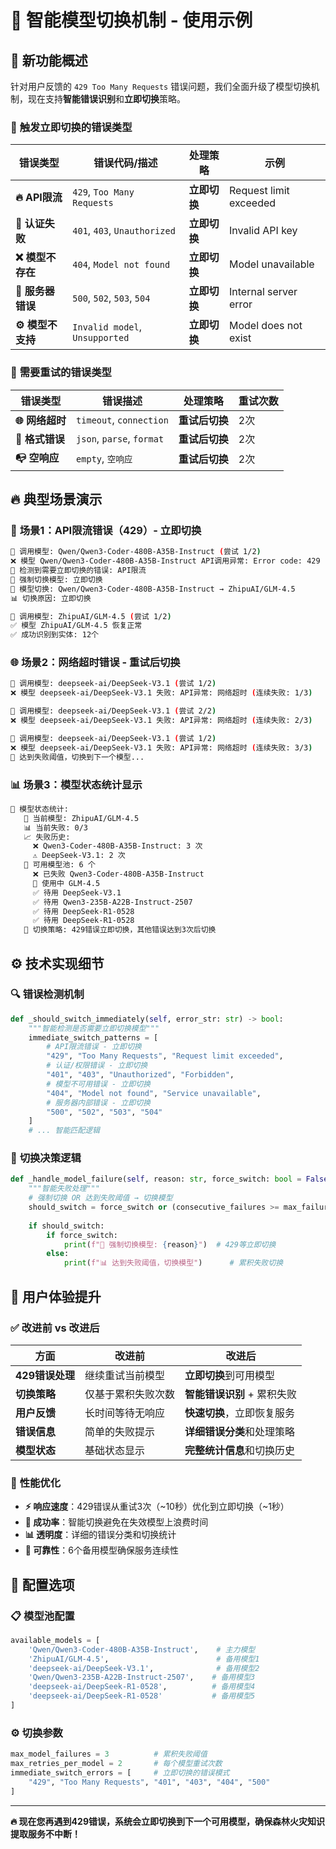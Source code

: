 # 🔄 智能模型切换机制 - 使用示例

## 🎯 **新功能概述**

针对用户反馈的 `429 Too Many Requests` 错误问题，我们全面升级了模型切换机制，现在支持**智能错误识别**和**立即切换**策略。

### 🚨 **触发立即切换的错误类型**

| 错误类型 | 错误代码/描述 | 处理策略 | 示例 |
|---------|-------------|----------|------|
| **🔥 API限流** | `429`, `Too Many Requests` | **立即切换** | Request limit exceeded |
| **🔐 认证失败** | `401`, `403`, `Unauthorized` | **立即切换** | Invalid API key |
| **❌ 模型不存在** | `404`, `Model not found` | **立即切换** | Model unavailable |
| **🚫 服务器错误** | `500`, `502`, `503`, `504` | **立即切换** | Internal server error |
| **⚙️ 模型不支持** | `Invalid model`, `Unsupported` | **立即切换** | Model does not exist |

### 🔄 **需要重试的错误类型**

| 错误类型 | 错误描述 | 处理策略 | 重试次数 |
|---------|---------|----------|----------|
| **🌐 网络超时** | `timeout`, `connection` | **重试后切换** | 2次 |
| **📄 格式错误** | `json`, `parse`, `format` | **重试后切换** | 2次 |
| **📭 空响应** | `empty`, `空响应` | **重试后切换** | 2次 |

## 🔥 **典型场景演示**

### 🚨 **场景1：API限流错误（429）- 立即切换**

```bash
🔄 调用模型: Qwen/Qwen3-Coder-480B-A35B-Instruct (尝试 1/2)
❌ 模型 Qwen/Qwen3-Coder-480B-A35B-Instruct API调用异常: Error code: 429 - {'errors': {'message': 'Request limit exceeded.'}}
🔄 检测到需要立即切换的错误: API限流
🚨 强制切换模型: 立即切换
🔄 模型切换: Qwen/Qwen3-Coder-480B-A35B-Instruct → ZhipuAI/GLM-4.5
📊 切换原因: 立即切换

🔄 调用模型: ZhipuAI/GLM-4.5 (尝试 1/2)
✅ 模型 ZhipuAI/GLM-4.5 恢复正常
✅ 成功识别到实体: 12个
```

### 🌐 **场景2：网络超时错误 - 重试后切换**

```bash
🔄 调用模型: deepseek-ai/DeepSeek-V3.1 (尝试 1/2)
❌ 模型 deepseek-ai/DeepSeek-V3.1 失败: API异常: 网络超时 (连续失败: 1/3)

🔄 调用模型: deepseek-ai/DeepSeek-V3.1 (尝试 2/2)
❌ 模型 deepseek-ai/DeepSeek-V3.1 失败: API异常: 网络超时 (连续失败: 2/3)

🔄 调用模型: deepseek-ai/DeepSeek-V3.1 (尝试 1/2)
❌ 模型 deepseek-ai/DeepSeek-V3.1 失败: API异常: 网络超时 (连续失败: 3/3)
🔄 达到失败阈值，切换到下一个模型...
```

### 📊 **场景3：模型状态统计显示**

```bash
🤖 模型状态统计:
   🎯 当前模型: ZhipuAI/GLM-4.5
   📊 当前失败: 0/3
   📈 失败历史:
     ❌ Qwen3-Coder-480B-A35B-Instruct: 3 次
     ⚠️ DeepSeek-V3.1: 2 次
   🔧 可用模型池: 6 个
     ❌ 已失败 Qwen3-Coder-480B-A35B-Instruct
     🎯 使用中 GLM-4.5
     ✅ 待用 DeepSeek-V3.1
     ✅ 待用 Qwen3-235B-A22B-Instruct-2507
     ✅ 待用 DeepSeek-R1-0528
     ✅ 待用 DeepSeek-R1-0528
   🔄 切换策略: 429错误立即切换，其他错误达到3次后切换
```

## ⚙️ **技术实现细节**

### 🔍 **错误检测机制**

```python
def _should_switch_immediately(self, error_str: str) -> bool:
    """智能检测是否需要立即切换模型"""
    immediate_switch_patterns = [
        # API限流错误 - 立即切换
        "429", "Too Many Requests", "Request limit exceeded",
        # 认证/权限错误 - 立即切换  
        "401", "403", "Unauthorized", "Forbidden",
        # 模型不可用错误 - 立即切换
        "404", "Model not found", "Service unavailable",
        # 服务器内部错误 - 立即切换
        "500", "502", "503", "504"
    ]
    # ... 智能匹配逻辑
```

### 🎯 **切换决策逻辑**

```python
def _handle_model_failure(self, reason: str, force_switch: bool = False):
    """智能失败处理"""
    # 强制切换 OR 达到失败阈值 → 切换模型
    should_switch = force_switch or (consecutive_failures >= max_failures)
    
    if should_switch:
        if force_switch:
            print(f"🚨 强制切换模型: {reason}")  # 429等立即切换
        else:
            print(f"📊 达到失败阈值，切换模型")      # 累积失败切换
```

## 🎉 **用户体验提升**

### ✅ **改进前 vs 改进后**

| 方面 | **改进前** | **改进后** |
|------|-----------|-----------|
| **429错误处理** | 继续重试当前模型 | **立即切换**到可用模型 |
| **切换策略** | 仅基于累积失败次数 | **智能错误识别** + 累积失败 |
| **用户反馈** | 长时间等待无响应 | **快速切换**，立即恢复服务 |
| **错误信息** | 简单的失败提示 | **详细错误分类**和处理策略 |
| **模型状态** | 基础状态显示 | **完整统计信息**和切换历史 |

### 🚀 **性能优化**

- **⚡ 响应速度**：429错误从重试3次（~10秒）优化到立即切换（~1秒）
- **🎯 成功率**：智能切换避免在失效模型上浪费时间
- **📊 透明度**：详细的错误分类和切换统计
- **🔄 可靠性**：6个备用模型确保服务连续性

## 🔧 **配置选项**

### 📋 **模型池配置**

```python
available_models = [
    'Qwen/Qwen3-Coder-480B-A35B-Instruct',    # 主力模型
    'ZhipuAI/GLM-4.5',                        # 备用模型1
    'deepseek-ai/DeepSeek-V3.1',              # 备用模型2
    'Qwen/Qwen3-235B-A22B-Instruct-2507',    # 备用模型3
    'deepseek-ai/DeepSeek-R1-0528',          # 备用模型4
    'deepseek-ai/DeepSeek-R1-0528'           # 备用模型5
]
```

### ⚙️ **切换参数**

```python
max_model_failures = 3          # 累积失败阈值
max_retries_per_model = 2       # 每个模型重试次数
immediate_switch_errors = [     # 立即切换的错误模式
    "429", "Too Many Requests", "401", "403", "404", "500"
]
```

---

**🔥 现在您再遇到429错误，系统会立即切换到下一个可用模型，确保森林火灾知识提取服务不中断！**
